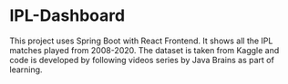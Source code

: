 # IPL-Dashboard
This project uses Spring Boot with React Frontend. It shows all the IPL matches played from 2008-2020. The dataset is taken from Kaggle and code is developed by following videos series by Java Brains as part of learning.
